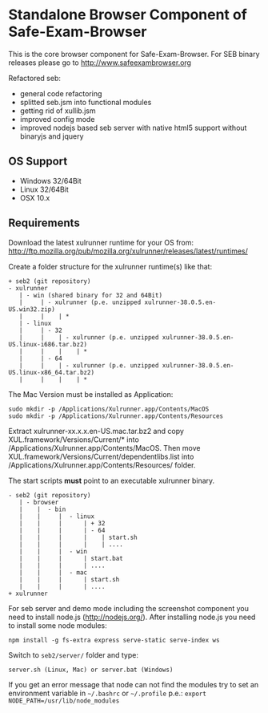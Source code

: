 Standalone Browser Component of Safe-Exam-Browser
=================================================
This is the core browser component for Safe-Exam-Browser.
For SEB binary releases please go to http://www.safeexambrowser.org

Refactored seb:
* general code refactoring
* splitted seb.jsm into functional modules
* getting rid of xullib.jsm
* improved config mode
* improved nodejs based seb server with native html5 support without binaryjs and jquery

## OS Support ##
* Windows 32/64Bit
* Linux   32/64Bit
* OSX 10.x

## Requirements ##
Download the latest xulrunner runtime for your OS from:
http://ftp.mozilla.org/pub/mozilla.org/xulrunner/releases/latest/runtimes/

Create a folder structure for the xulrunner runtime(s) like that:

``` 
+ seb2 (git repository)
- xulrunner
   | - win (shared binary for 32 and 64Bit)
   |     | - xulrunner (p.e. unzipped xulrunner-38.0.5.en-US.win32.zip)
   |     |    | * 
   | - linux
   |     | - 32
   |     |    | - xulrunner (p.e. unzipped xulrunner-38.0.5.en-US.linux-i686.tar.bz2)
   |     |    |    | *    
   |     | - 64
   |     |    | - xulrunner (p.e. unzipped xulrunner-38.0.5.en-US.linux-x86_64.tar.bz2)
   |     |    |    | *
``` 

The Mac Version must be installed as Application:
```
sudo mkdir -p /Applications/Xulrunner.app/Contents/MacOS
sudo mkdir -p /Applications/Xulrunner.app/Contents/Resources
```
Extract xulrunner-xx.x.x.en-US.mac.tar.bz2 and copy XUL.framework/Versions/Current/* into /Applications/Xulrunner.app/Contents/MacOS.
Then move XUL.framework/Versions/Current/dependentlibs.list into /Applications/Xulrunner.app/Contents/Resources/ folder.

The start scripts **must** point to an executable xulrunner binary.

``` 
- seb2 (git repository)
   | - browser
   |    |  - bin 
   |	|     |  - linux
   |    |     |      | + 32
   |	|     |      | - 64
   |	|     |      |    | start.sh
   |	|     |      |    | ....
   |	|     |  - win	
   |	|     |      | start.bat
   |	|     |      | ....
   |	|     |	 - mac	
   |	|     |      | start.sh
   |	|     |      | ....
+ xulrunner
``` 

For seb server and demo mode including the screenshot component you need to install node.js (http://nodejs.org/).
After installing node.js you need to install some node modules:
``` 
npm install -g fs-extra express serve-static serve-index ws
``` 
Switch to ``` seb2/server/ ``` folder and type:
```
server.sh (Linux, Mac) or server.bat (Windows)
```
If you get an error message that node can not find the modules try to set an environment variable in ``` ~/.bashrc ``` or ``` ~/.profile ``` p.e.: ``` export NODE_PATH=/usr/lib/node_modules ```
